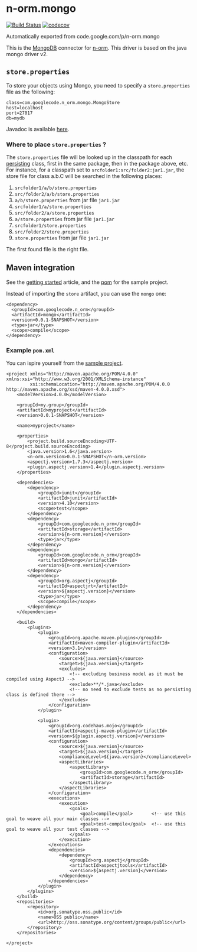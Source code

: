 # n-orm.mongo
[![Build Status](https://travis-ci.org/fondemen/n-orm.mongo.svg?branch=master)](https://travis-ci.org/fondemen/n-orm.mongo)
[![codecov](https://codecov.io/gh/fondemen/n-orm.mongo/branch/master/graph/badge.svg)](https://codecov.io/gh/fondemen/n-orm.mongo)

Automatically exported from code.google.com/p/n-orm.mongo

This is the [MongoDB](https://www.mongodb.org) connector for [n-orm](https://github.com/fondemen/n-orm.core).
This driver is based on the java mongo driver v2.

## `store.properties` ##
To store your objects using Mongo, you need to specify a `store.properties` file as the following:

```
class=com.googlecode.n_orm.mongo.MongoStore
host=localhost
port=27017
db=mydb
```
Javadoc is available [here](https://fondemen.github.io/n-orm.mongo/mongoDB/apidocs/).

### Where to place `store.properties` ? ###

The `store.properties` file will be looked up in the classpath for each [persisting](https://fondemen.github.io/n-orm.core/storage/apidocs/index.html?com/googlecode/n_orm/Persisting.html) class, first in the same package, then in the package above, etc. For instance, for a classpath set to `srcfolder1:src/folder2:jar1.jar`, the store file for class a.b.C will be searched in the following places:
  1. `srcfolder1/a/b/store.properties`
  1. `src/folder2/a/b/store.properties`
  1. `a/b/store.properties` from jar file `jar1.jar`
  1. `srcfolder1/a/store.properties`
  1. `src/folder2/a/store.properties`
  1. `a/store.properties` from jar file `jar1.jar`
  1. `srcfolder1/store.properties`
  1. `src/folder2/store.properties`
  1. `store.properties` from jar file `jar1.jar`
  
The first found file is the right file.

## Maven integration ##

See the [getting started](https://github.com/fondemen/n-orm.core/wiki/GettingStarted#using-n-orm-with-maven) article, and the [pom](https://github.com/fondemen/n-orm.sample/blob/master/example-mongo-pom.xml) for the sample project.

Instead of importing the `store` artifact, you can use the `mongo` one:
```
<dependency>
  <groupId>com.googlecode.n_orm</groupId>
  <artifactId>mongo</artifactId>
  <version>0.0.1-SNAPSHOT</version>
  <type>jar</type>
  <scope>compile</scope>
</dependency>
```

### Example `pom.xml` ###

You can ispire yourself from the [sample project](https://github.com/fondemen/n-orm.sample).

````
<project xmlns="http://maven.apache.org/POM/4.0.0" xmlns:xsi="http://www.w3.org/2001/XMLSchema-instance"
         xsi:schemaLocation="http://maven.apache.org/POM/4.0.0 http://maven.apache.org/xsd/maven-4.0.0.xsd">
    <modelVersion>4.0.0</modelVersion>
 
    <groupId>my.group</groupId>
    <artifactId>myproject</artifactId>
    <version>0.0.1-SNAPSHOT</version>
 
    <name>myproject</name>
 
    <properties>
        <project.build.sourceEncoding>UTF-8</project.build.sourceEncoding>
        <java.version>1.6</java.version>
        <n-orm.version>0.0.1-SNAPSHOT</n-orm.version>
        <aspectj.version>1.7.3</aspectj.version>
        <plugin.aspectj.version>1.4</plugin.aspectj.version>
    </properties>
 
    <dependencies>
        <dependency>
            <groupId>junit</groupId>
            <artifactId>junit</artifactId>
            <version>4.10</version>
            <scope>test</scope>
        </dependency>
        <dependency>
            <groupId>com.googlecode.n_orm</groupId>
            <artifactId>storage</artifactId>
            <version>${n-orm.version}</version>
            <type>jar</type>
        </dependency>
        <dependency>
            <groupId>com.googlecode.n_orm</groupId>
            <artifactId>mongo</artifactId>
            <version>${n-orm.version}</version>
        </dependency>
        <dependency>
            <groupId>org.aspectj</groupId>
            <artifactId>aspectjrt</artifactId>
            <version>${aspectj.version}</version>
            <type>jar</type>
            <scope>compile</scope>
        </dependency>
    </dependencies>
 
    <build>
        <plugins>
            <plugin>
                <groupId>org.apache.maven.plugins</groupId>
                <artifactId>maven-compiler-plugin</artifactId>
                <version>3.1</version>
                <configuration>
                    <source>${java.version}</source>
                    <target>${java.version}</target>
                    <excludes>
                        <!-- excluding business model as it must be compiled using AspectJ -->
                        <exclude>**/*.java</exclude>
                        <!-- no need to exclude tests as no persisting class is defined there -->
                    </excludes>
                </configuration>
            </plugin>
 
            <plugin>
                <groupId>org.codehaus.mojo</groupId>
                <artifactId>aspectj-maven-plugin</artifactId>
                <version>${plugin.aspectj.version}</version>
                <configuration>
                    <source>${java.version}</source>
                    <target>${java.version}</target>
                    <complianceLevel>${java.version}</complianceLevel>
                    <aspectLibraries>
                        <aspectLibrary>
                            <groupId>com.googlecode.n_orm</groupId>
                            <artifactId>storage</artifactId>
                        </aspectLibrary>
                    </aspectLibraries>
                </configuration>
                <executions>
                    <execution>
                        <goals>
                            <goal>compile</goal>       <!-- use this goal to weave all your main classes -->
                            <goal>test-compile</goal>  <!-- use this goal to weave all your test classes -->
                        </goals>
                    </execution>
                </executions>
                <dependencies>
                    <dependency>
                        <groupId>org.aspectj</groupId>
                        <artifactId>aspectjtools</artifactId>
                        <version>${aspectj.version}</version>
                    </dependency>
                </dependencies>
            </plugin>
        </plugins>
    </build>
    <repositories>
        <repository>
            <id>org.sonatype.oss.public</id>
            <name>OSS public</name>
            <url>http://oss.sonatype.org/content/groups/public</url>
        </repository>
    </repositories>
 
</project>
````
